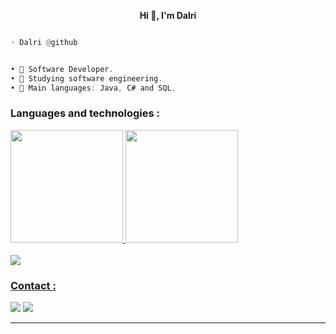 <p align='center'>
  <b>Hi 👋, I'm Dalri</b><br>

```py

◦ Dalri @github

```
```csharp

• 🤖 Software Developer.
• 📓 Studying software engineering.
• 🌟 Main languages: Java, C# and SQL.
```


### Languages and technologies :
<div>
  <a href="https://github.com/Dalri05">
  <img height="180em" src="https://github-readme-stats.vercel.app/api?username=Dalri05&show_icons=true&theme=transparent&include_all_commits=true&count_private=true"/>
  <img height="180em" src="https://github-readme-stats.vercel.app/api/top-langs/?username=Dalri05&layout=compact&langs_count=7&theme=transparent"/>
</div>
	  
<div style="display: inline_block"><br>
  <img src="https://skillicons.dev/icons?i=java,coffeescript,spring,dotnet,angular,flask,postgres,mysql,postman,docker,linux" />
</div>

 ### Contact :
 
<div> 
  <a href = "joao.dalri05@gmail.com"><img src="https://img.shields.io/badge/-Gmail-%23333?style=for-the-badge&logo=gmail&logoColor=white" target="_blank"></a>
  <a href="https://www.linkedin.com/in/joão-dalri-b0a753291/" target="_blank"><img src="https://img.shields.io/badge/-LinkedIn-%230077B5?style=for-the-badge&logo=linkedin&logoColor=white" target="_blank"></a> 
	
  ---------------------------------------







